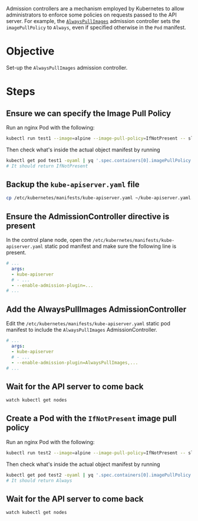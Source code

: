 Admission controllers are a mechanism employed by Kubernetes to allow administrators to enforce some policies on requests passed to the API server.
For example, the [`AlwaysPullImages`](https://kubernetes.io/docs/reference/access-authn-authz/admission-controllers/#alwayspullimages) admission controller sets the `imagePullPolicy` to `Always`, even if specified otherwise in the `Pod` manifest.

# Objective
Set-up the `AlwaysPullImages` admission controller.

# Steps
## Ensure we can specify the Image Pull Policy
Run an nginx Pod with the following:
```bash
kubectl run test1 --image=alpine --image-pull-policy=IfNotPresent -- sleep 3600
```

Then check what's inside the actual object manifest by running
```bash
kubectl get pod test1 -oyaml | yq '.spec.containers[0].imagePullPolicy'
# It should return IfNotPresent
```

## Backup the `kube-apiserver.yaml` file
```bash
cp /etc/kubernetes/manifests/kube-apiserver.yaml ~/kube-apiserver.yaml.bak
```

## Ensure the AdmissionController directive is present
In the control plane node, open the `/etc/kubernetes/manifests/kube-apiserver.yaml` static pod manifest and make sure the following line is present.
```yaml
# ...
  args:
  - kube-apiserver
  # - ...
  - --enable-admission-plugin=...
# ...
```

## Add the AlwaysPullImages AdmissionController
Edit the `/etc/kubernetes/manifests/kube-apiserver.yaml` static pod manifest to include the `AlwaysPullImages` AdmissionController.

```yaml
# ...
  args:
  - kube-apiserver
  # - ...
  - --enable-admission-plugin=AlwaysPullImages,...
# ...
```

## Wait for the API server to come back
```bash
watch kubectl get nodes
```

## Create a Pod with the `IfNotPresent` image pull policy
Run an nginx Pod with the following:
```bash
kubectl run test2 --image=alpine --image-pull-policy=IfNotPresent -- sleep 3600
```

Then check what's inside the actual object manifest by running
```bash
kubectl get pod test2 -oyaml | yq '.spec.containers[0].imagePullPolicy'
# It should return Always
```

## Wait for the API server to come back
```bash
watch kubectl get nodes
```
